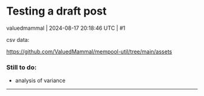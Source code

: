 # Testing a draft post

valuedmammal | 2024-08-17 20:18:46 UTC | #1

csv data:

https://github.com/ValuedMammal/mempool-util/tree/main/assets

### Still to do:
- analysis of variance

-------------------------

